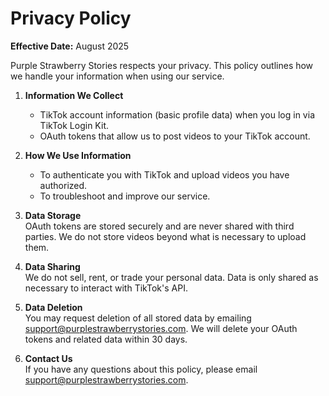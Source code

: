 # Privacy Policy

**Effective Date:** August 2025

Purple Strawberry Stories respects your privacy. This policy outlines how we handle your information when using our service.

1. **Information We Collect**  
   - TikTok account information (basic profile data) when you log in via TikTok Login Kit.  
   - OAuth tokens that allow us to post videos to your TikTok account.

2. **How We Use Information**  
   - To authenticate you with TikTok and upload videos you have authorized.  
   - To troubleshoot and improve our service.

3. **Data Storage**  
   OAuth tokens are stored securely and are never shared with third parties. We do not store videos beyond what is necessary to upload them.

4. **Data Sharing**  
   We do not sell, rent, or trade your personal data. Data is only shared as necessary to interact with TikTok's API.

5. **Data Deletion**  
   You may request deletion of all stored data by emailing support@purplestrawberrystories.com. We will delete your OAuth tokens and related data within 30 days.

6. **Contact Us**  
   If you have any questions about this policy, please email support@purplestrawberrystories.com.
